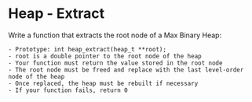 # Heap - Extract

Write a function that extracts the root node of a Max Binary Heap:

	- Prototype: int heap_extract(heap_t **root);
	- root is a double pointer to the root node of the heap
	- Your function must return the value stored in the root node
	- The root node must be freed and replace with the last level-order node of the heap
	- Once replaced, the heap must be rebuilt if necessary
	- If your function fails, return 0
